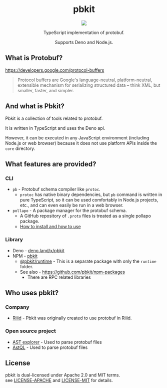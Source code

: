 <div align="center">
  <h1>pbkit</h1>
  <img src="https://avatars.githubusercontent.com/u/90100959">
  <p>TypeScript implementation of protobuf.</p>
  <p>Supports Deno and Node.js.</p>
</div>

## What is Protobuf?

<https://developers.google.com/protocol-buffers>

> Protocol buffers are Google's language-neutral, platform-neutral, extensible
> mechanism for serializing structured data – think XML, but smaller, faster,
> and simpler.

## And what is Pbkit?

Pbkit is a collection of tools related to protobuf.

It is written in TypeScript and uses the Deno api.

However, it can be executed in any JavaScript environment (including Node.js or
web browser) because it does not use platform APIs inside the `core` directory.

## What features are provided?

### CLI

- `pb` - Protobuf schema compiler like `protoc`.
  - `protoc` has native binary dependencies, but `pb` command is written in pure
    TypeScript, so it can be used comfortably in Node.js projects, etc., and can
    even easily be run in a web browser.
- `pollapo` - A package manager for the protobuf schema.
  - A GitHub repository of `.proto` files is treated as a single pollapo
    package.
  - [How to install and how to use](./cli/pollapo/docs/en/getting-started.md)

### Library

- Deno - [deno.land/x/pbkit](https://deno.land/x/pbkit)
- NPM - [pbkit][npm pbkit]
  - [@pbkit/runtime][@pbkit/runtime] - This is a separate package with only the
    `runtime` folder.
  - See also - <https://github.com/pbkit/npm-packages>
    - There are RPC related libraries

[npm pbkit]: https://www.npmjs.com/package/pbkit
[@pbkit/runtime]: https://www.npmjs.com/package/@pbkit/runtime

## Who uses pbkit?

### Company

- [Riiid][riiid] - Pbkit was originally created to use protobuf in Riiid.

[riiid]: https://riiid.com/

### Open source project

- [AST explorer][AST explorer] - Used to parse protobuf files
- [AstQL][AstQL] - Used to parse protobuf files

[AST explorer]: https://github.com/fkling/astexplorer
[AstQL]: https://github.com/gen-codes/astql

## License

pbkit is dual-licensed under Apache 2.0 and MIT terms.\
see [LICENSE-APACHE][LICENSE-APACHE] and [LICENSE-MIT][LICENSE-MIT] for details.

[LICENSE-APACHE]: ./LICENSE-APACHE
[LICENSE-MIT]: ./LICENSE-MIT

